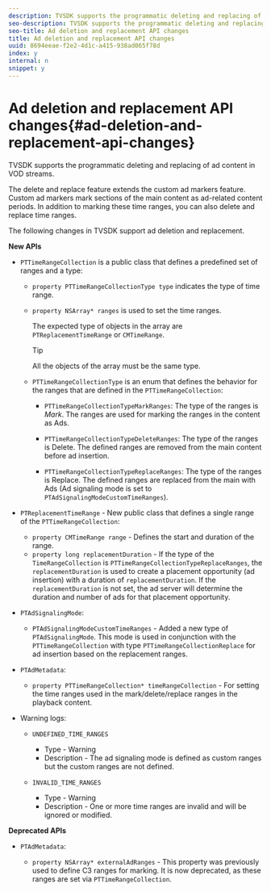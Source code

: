 ```yaml
---
description: TVSDK supports the programmatic deleting and replacing of ad content in VOD streams.
seo-description: TVSDK supports the programmatic deleting and replacing of ad content in VOD streams.
seo-title: Ad deletion and replacement API changes
title: Ad deletion and replacement API changes
uuid: 8694eeae-f2e2-4d1c-a415-938ad065f78d
index: y
internal: n
snippet: y
---
```


# Ad deletion and replacement API changes{#ad-deletion-and-replacement-api-changes}

TVSDK supports the programmatic deleting and replacing of ad content in VOD streams.

The delete and replace feature extends the custom ad markers feature. Custom ad markers mark sections of the main content as ad-related content periods. In addition to marking these time ranges, you can also delete and replace time ranges.

<a id="section_7A90BFE99F1A4D908D6DDB0B49FA1199"></a>

The following changes in TVSDK support ad deletion and replacement.

**New APIs**

* `PTTimeRangeCollection` is a public class that defines a predefined set of ranges and a type:

    * `property PTTimeRangeCollectionType type` indicates the type of time range. 
    * `property NSArray* ranges` is used to set the time ranges.

      The expected type of objects in the array are `PTReplacementTimeRange` or `CMTimeRange`.

      >[!TIP]
      >
      >All the objects of the array must be the same type.

    * `PTTimeRangeCollectionType` is an enum that defines the behavior for the ranges that are defined in the `PTTimeRangeCollection`:

        * `PTTimeRangeCollectionTypeMarkRanges`: The type of the ranges is *Mark*. The ranges are used for marking the ranges in the content as Ads. 
        
        * `PTTimeRangeCollectionTypeDeleteRanges`: The type of the ranges is Delete. The defined ranges are removed from the main content before ad insertion. 
        * `PTTimeRangeCollectionTypeReplaceRanges`: The type of the ranges is Replace. The defined ranges are replaced from the main with Ads (Ad signaling mode is set to `PTAdSignalingModeCustomTimeRanges`).

* `PTReplacementTimeRange` - New public class that defines a single range of the `PTTimeRangeCollection`:

    * `property CMTimeRange range` - Defines the start and duration of the range. 
    * `property long replacementDuration` - If the type of the `TimeRangeCollection` is `PTTimeRangeCollectionTypeReplaceRanges`, the `replacementDuration` is used to create a placement opportunity (ad insertion) with a duration of `replacementDuration`. If the `replacementDuration` is not set, the ad server will determine the duration and number of ads for that placement opportunity.

* `PTAdSignalingMode`:

    * `PTAdSignalingModeCustomTimeRanges` - Added a new type of `PTAdSignalingMode`. This mode is used in conjunction with the `PTTimeRangeCollection` with type `PTTimeRangeCollectionReplace` for ad insertion based on the replacement ranges.

* `PTAdMetadata`:

    * `property PTTimeRangeCollection* timeRangeCollection` - For setting the time ranges used in the mark/delete/replace ranges in the playback content.

* Warning logs:

    * `UNDEFINED_TIME_RANGES`

        * Type - Warning 
        * Description - The ad signaling mode is defined as custom ranges but the custom ranges are not defined.

    * `INVALID_TIME_RANGES`

        * Type - Warning 
        * Description - One or more time ranges are invalid and will be ignored or modified.

**Deprecated APIs**

* `PTAdMetadata`:

    * `property NSArray* externalAdRanges` - This property was previously used to define C3 ranges for marking. It is now deprecated, as these ranges are set via `PTTimeRangeCollection`.

